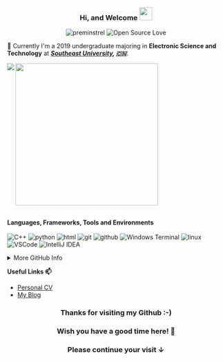 <h3 align="center">Hi, and Welcome <img src="https://raw.githubusercontent.com/iampavangandhi/iampavangandhi/master/gifs/Hi.gif" width="30px"/> </h3>
<p align="center">
<img src="https://komarev.com/ghpvc/?username=preminstrel&style=flat-square" alt="preminstrel" />
 <img alt="Open Source Love" src="https://img.shields.io/badge/-%E2%9D%A4%20Open%20Source-Green?style=flat-square&logo=Github&logoColor=white" />
</p>

🌱 Currently I'm a 2019 undergraduate majoring in **Electronic Science and Technology** at ***[Southeast University](https://www.seu.edu.cn/), 🇨🇳***. 


<img align="left" src="https://github-readme-stats.vercel.app/api?username=preminstrel&bg_color=22272E&text_color=CDD9E5&count_private=true&show_icons=true&hide_border=true&include_all_commits=true" /> 


<img src="https://github-readme-stats.vercel.app/api/top-langs/?username=preminstrel&layout=compact&bg_color=22272E&text_color=CDD9E5&langs_count=10&hide_border=true" width="330px"/>

<p>
</br><strong>Languages, Frameworks, Tools and Environments</strong></br></br>
<img alt="C++" src="https://img.shields.io/badge/-C++-525288?style=flat-square&logo=c%2B%2B&style=white" />
<img alt="python" src="https://img.shields.io/badge/-Python-74787a?style=flat-square&logo=python&logoColor=white" />
<img alt="html" src="https://img.shields.io/badge/-html-d2d97a?style=flat-square&logo=html5&logoColor=white" />

<img alt="git" src="https://img.shields.io/badge/-Git-5c2223?style=flat-square&logo=git&logoColor=white" />
<img alt="github" src="https://img.shields.io/badge/-GitHub-d13c74?style=flat-square&logo=github&logoColor=white" />
<img alt="Windows Terminal" src="https://img.shields.io/badge/-Terminal-36292f?style=flat-square&logo=Windows Terminal&logoColor=white" />

<img alt="linux" src="https://img.shields.io/badge/-Linux-8076a3?style=flat-square&logo=linux&logoColor=white" />
<img alt="VSCode" src="https://img.shields.io/badge/-VSCode-007ACC?style=flat-square&logo=Visual Studio Code&logoColor=white" />
<img alt="IntelliJ IDEA" src="https://img.shields.io/badge/-IntelliJ IDEA-b7ae8f?style=flat-square&logo=IntelliJ IDEA&logoColor=white" />

</p>


<details><summary>More GitHub Info</summary>
<img src="https://metrics.lecoq.io/preminstrel?template=classic&base.header=0&base.metadata=0&config.timezone=Asia%2FShanghai"/>
</br>
<img src="https://activity-graph.herokuapp.com/graph?username=preminstrel&theme=rogue&hide_title=true"/>
</details>



<strong>Useful Links 📫</strong>
* [Personal CV ](https://github.com/preminstrel/preminstrel/blob/main/CV.pdf)
* [My Blog](https://preminstrel.github.io/about/) 


<h3 align="center">Thanks for visiting my Github :-)<h3> 
<h3 align="center">Wish you have a good time here! 🎉 <h3> 
<h3 align="center">Please continue your visit ↓</h3>
